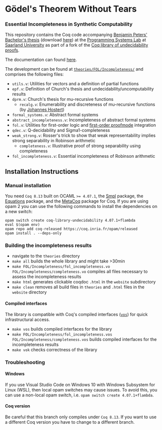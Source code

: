 # Gödel's Theorem Without Tears 
### Essential Incompleteness in Synthetic Computability

This repository contains the Coq code accompanying [Benjamin Peters'](https://www.ps.uni-saarland.de/~peters/) [Bachelor's thesis](https://www.ps.uni-saarland.de/~peters/bachelor.php) (download [here](https://www.ps.uni-saarland.de/~peters/bachelor/thesis.pdf)) at the [Programming Systems Lab](https://www.ps.uni-saarland.de) at [Saarland University](https://www.uni-saarland.de/start.html) as part of a fork of the [Coq library of undecidability proofs](https://github.com/uds-psl/coq-library-undecidability).

The documentation can found [here](https://www.ps.uni-saarland.de/~peters/bachelor/documentation/toc.html).

The development can be found at [`theories/FOL/Incompleteness/`](https://github.com/uds-psl/coq-synthetic-incompleteness/tree/bachelor/theories/FOL/Incompleteness) and comprises the following files:
- `utils.v`: Utilities for vectors and a definition of partial functions
- `epf.v`: Definition of Church's thesis and undecidability/uncomputability results
- `dprm.v`: Church's thesis for mu-recursive functions
    - `recalg.v`: Enumerability and discreteness of mu-recursive functions (by [Johannes Hostert](https://www.ps.uni-saarland.de/~hostert/))
- `formal_systems.v`: Abstract formal systems
- `abstract_incompleteness.v`: Incompleteness of abstract formal systems
- `fol.v`: Utilities for first-order logic and [first-order proofmode](https://github.com/mark-koch/firstorder-proof-mode) integration 
- `qdec.v`: Q-decidability and Sigma1-completeness
- `weak_strong.v`: Rosser's trick to show that weak representability implies strong separability in Robinson arithmetic
    - `completeness.v`: Illustrative proof of strong separability using completeness
- `fol_incompleteness.v`: Essential incompleteness of Robinson arithmetic



## Installation Instructions

### Manual installation

You need `Coq 8.13` built on OCAML `>= 4.07.1`, the [Smpl](https://github.com/uds-psl/smpl) package, the [Equations](https://mattam82.github.io/Coq-Equations/) package, and the [MetaCoq](https://metacoq.github.io/metacoq/) package for Coq. If you are using opam 2 you can use the following commands to install the dependencies on a new switch:

```
opam switch create coq-library-undecidability 4.07.1+flambda
eval $(opam env)
opam repo add coq-released https://coq.inria.fr/opam/released
opam install . --deps-only
```

### Building the incompleteness results

- navigate to the `theories` directory
- `make all` builds the whole library and might take >30min
- `make FOL/Incompleteness/fol_incompleteness.vo FOL/Incompleteness/completeness.vo` compiles all files necessary to assess the incompleteness results
- `make html` generates clickable coqdoc `.html` in the `website` subdirectory
- `make clean` removes all build files in `theories` and `.html` files in the `website` directory

#### Compiled interfaces

The library is compatible with Coq's compiled interfaces ([`vos`](https://coq.inria.fr/refman/practical-tools/coq-commands.html#compiled-interfaces-produced-using-vos)) for quick infrastructural access.

- `make vos` builds compiled interfaces for the library
- `make FOL/Incompleteness/fol_incompleteness.vos FOL/Incompleteness/completeness.vos` builds compiled interfaces for the incompleteness results
- `make vok` checks correctness of the library 

### Troubleshooting

#### Windows

If you use Visual Studio Code on Windows 10 with Windows Subsystem for Linux (WSL), then local opam switches may cause issues.
To avoid this, you can use a non-local opam switch, i.e. `opam switch create 4.07.1+flambda`.

#### Coq version

Be careful that this branch only compiles under `Coq 8.13`. If you want to use a different Coq version you have to change to a different branch.

